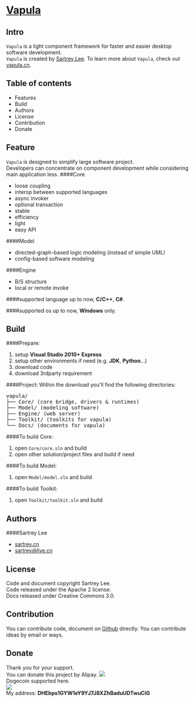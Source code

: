 [Vapula](http://vapula.cn "learn more here")
======

Intro
------
<code>Vapula</code> is a light component framework 
for faster and easier desktop software development.   
<code>Vapula</code> is created by 
[Sartrey Lee](http://sartrey.cn "know me here").
To learn more about <code>Vapula</code>, 
check out [vapula.cn](http://vapula.cn "learn more here").

Table of contents
------
* Features
* Build
* Authors
* License
* Contribution 
* Donate

Feature
------
<code>Vapula</code> is designed to simplify large software project.   
Developers can concentrate on component development while considering main application less.
####Core
* loose coupling
* interop between supported languages
* async invoker
* optional transaction
* stable
* efficiency
* light
* easy API

####Model
* directed-graph-based logic modeling (instead of simple UML)
* config-based software modeling

####Engine
* B/S structure
* local or remote invoke

####supported language
up to now, <b>C/C++</b>, <b>C#</b>.

####supported os
up to now, <b>Windows</b> only.

Build
------
####Prepare:
1. setup <b>Visual Studio 2010+ Express</b>   
2. setup other environments if need (e.g. <b>JDK</b>, <b>Python</b>...)
3. download code   
4. download 3rdparty requirement   

####Project:
Within the download you'll find the following directories:
<pre>
vapula/
├── Core/ (core bridge, drivers & runtimes)
├── Model/ (modeling software)
├── Engine/ (web server)
├── Toolkit/ (toolkits for vapula)
└── Docs/ (documents for vapula)
</pre>

####To build Core:
1. open <code>Core/core.sln</code> and build   
2. open other solution/project files and build if need

####To build Model:
1. open <code>Model/model.sln</code> and build

####To build Toolkit:
1. open <code>Toolkit/toolkit.sln</code> and build

Authors
------
####Sartrey Lee
* [sartrey.cn](http://sartrey.cn "know me here")
* [sartrey@live.cn](mailto:sartrey@live.cn "mail to me")

License
------
Code and document copyright Sartrey Lee.   
Code released under the Apache 2 license.   
Docs released under Creative Commons 3.0.

Contribution
------
You can contribute code, document on [Github](https://github.com/sartrey/vapula "Github") directly.
You can contribute ideas by email or ways.

Donate
------
Thank you for your support.   
You can donate this project by Alipay.
<a href='http://me.alipay.com/sartrey'>
<img src='https://img.alipay.com/sys/personalprod/style/mc/btn-index.png' />
</a>   
Dogecoin supported here.  
<img src='Resources/dogecoin.png' />   
My address: <b>DHEbps1GYW1eY9YJ7J8XZhBaduUDTwuCiG</b>
